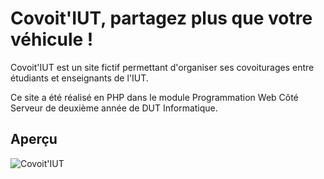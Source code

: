 Covoit'IUT, partagez plus que votre véhicule !
==============================================

Covoit'IUT est un site fictif permettant d'organiser ses covoiturages entre étudiants et enseignants de l'IUT.

Ce site a été réalisé en PHP dans le module Programmation Web Côté Serveur de deuxième année de DUT Informatique.

Aperçu
------
![Covoit'IUT](https://cloud.githubusercontent.com/assets/6137112/5427921/ae326642-83b2-11e4-82bf-4034a8de8211.png)
